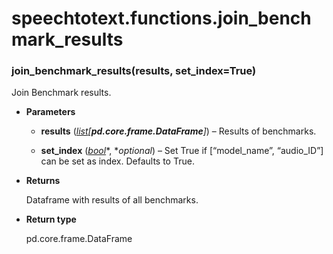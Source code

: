 # speechtotext.functions.join_benchmark_results


### join_benchmark_results(results, set_index=True)
Join Benchmark results.


* **Parameters**

    
    * **results** ([*list*](https://docs.python.org/3/library/stdtypes.html#list)*[**pd.core.frame.DataFrame**]*) – Results of benchmarks.


    * **set_index** ([*bool*](https://docs.python.org/3/library/functions.html#bool)*, **optional*) – Set True if [“model_name”, “audio_ID”] can be set as index. Defaults to True.



* **Returns**

    Dataframe with results of all benchmarks.



* **Return type**

    pd.core.frame.DataFrame
